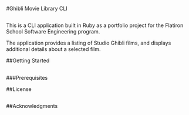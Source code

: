 #Ghibli Movie Library CLI
##
This is a CLI application built in Ruby as a portfolio project for the Flatiron School Software Engineering program.

The application provides a listing of Studio Ghibli films, and displays additional details about a selected film.


##Getting Started
##

###Prerequisites


##License
##

##Acknowledgments
##